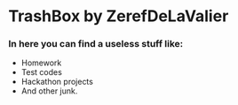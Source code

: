 # TrashBox by ZerefDeLaValier

### In here you can find a useless stuff like:
- Homework
- Test codes
- Hackathon projects
- And other junk.

